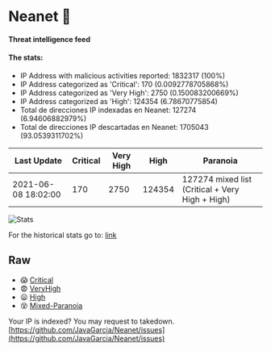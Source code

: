 # Neanet :hocho:
#### Threat intelligence feed
#### The stats:

- IP Address with malicious activities reported: 1832317 (100%)
- IP Address categorized as 'Critical':  170 (0.0092778705868%)
- IP Address categorized as 'Very High':  2750 (0.150083200669%)
- IP Address categorized as 'High':  124354 (6.78670775854)
- Total de direcciones IP indexadas en Neanet:  127274 (6.94606882979%)
- Total de direcciones IP descartadas en Neanet:  1705043 (93.0539311702%)

| Last Update | Critical | Very High | High | Paranoia |
| --- | --- | --- | --- | --- |
| 2021-06-08 18:02:00 | 170 | 2750 | 124354 | 127274 mixed list (Critical + Very High + High)|

![Stats](https://docs.google.com/spreadsheets/d/e/2PACX-1vSnaNMIXVabIpDJjufMlzH7poXnshF3mgd8Is1g9ytUEzVsP5my4Trn8f-xkoLLQ38xpL3HtmUexLo6/pubchart?oid=501124687&format=image)

For the historical stats go to: [link](/stats.csv)
## Raw
- :scream: [Critical](https://raw.githubusercontent.com/JavaGarcia/Neanet/master/blacklists/neanet_critical.txt)
- :fearful: [VeryHigh](https://raw.githubusercontent.com/JavaGarcia/Neanet/master/blacklists/neanet_veryHigh.txtt)
- :frowning: [High](https://raw.githubusercontent.com/JavaGarcia/Neanet/master/blacklists/neanet_high.txt)
- :dizzy_face: [Mixed-Paranoia](https://raw.githubusercontent.com/JavaGarcia/Neanet/master/blacklists/neanet_all.txt)


Your IP is indexed? You may request to takedown. [https://github.com/JavaGarcia/Neanet/issues](https://github.com/JavaGarcia/Neanet/issues)






























































































































































































































































































































































































































































































































































































































































































































































































































































































































































































































































































































































































































































































































































































































































































































































































































































































































































































































































































































































































































































































































































































































































































































































































































































































































































































































































































































































































































































































































































































































































































































































































































































































































































































































































































































































































































































































































































































































































































































































































































































































































































































































































































































































































































































































































































































































































































































































































































































































































































































































































































































































































































































































































































































































































































































































































































































































































































































































































































































































































































































































































































































































































































































































































































































































































































































































































































































































































































































































































































































































































































